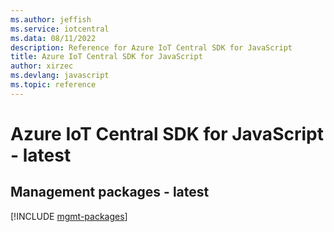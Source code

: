 ```yaml
---
ms.author: jeffish
ms.service: iotcentral
ms.data: 08/11/2022
description: Reference for Azure IoT Central SDK for JavaScript
title: Azure IoT Central SDK for JavaScript
author: xirzec
ms.devlang: javascript
ms.topic: reference
---
```

# Azure IoT Central SDK for JavaScript - latest

## Management packages - latest
[!INCLUDE [mgmt-packages](iot-central-mgmt-index.md)]